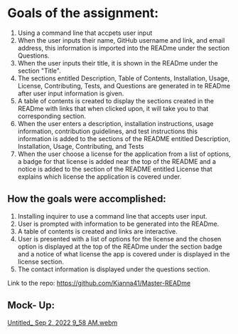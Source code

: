 # Goals of the assignment:

1. Using a command line that accpets user input
2. When the user inputs their name, GitHub username and link, and email address, this information is imported into the READme under the section Questions.
3. When the user inputs their title, it is shown in the READme under the section "Title".
4. The sections entitled Description, Table of Contents, Installation, Usage, License, Contributing, Tests, and Questions are generated in te READme after user input information is given.
5. A table of contents is created to display the sections created in the READme with links that when clicked upon, it will take you to that corresponding section.
6. When the user enters a description, installation instructions, usage information, contribution guidelines, and test instructions this information is added to the sections of the README entitled Description, Installation, Usage, Contributing, and Tests
7. When the user choose a license for the application from a list of options, a badge for that license is added near the top of the README and a notice is added to the section of the README entitled License that explains which license the application is covered under.

## How the goals were accomplished:

1. Installing inquirer to use a command line that accepts user input.
2. User is prompted with information to be generated into the READme.
3. A table of contents is created and links are interactive.
4. User is presented with a list of options for the license and the chosen option is displayed at the top of the READme under the section badge and a notice of what license the app is covered under is displayed in the license section.
5. The contact information is displayed under the questions section.

Link to the repo: https://github.com/Kianna41/Master-READme

## Mock- Up:
[Untitled_ Sep 2, 2022 9_58 AM.webm](https://user-images.githubusercontent.com/107634328/188176816-bff59364-f712-49c2-8a97-155f5469c7e7.webm)
